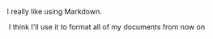 I really like using Markdown.

&nbsp;I think I'll use it to format all of my documents from now on

